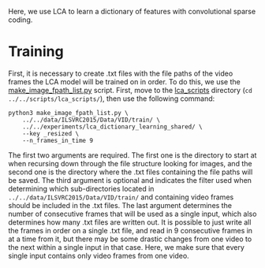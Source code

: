 Here, we use LCA to learn a dictionary of features with convolutional sparse coding. 

# Training 
First, it is necessary to create .txt files with the file paths of the video frames the LCA model will be 
trained on in order. To do this, we use the 
[make_image_fpath_list.py](https://github.com/MichaelTeti/NEMO/blob/main/scripts/lca_scripts/make_image_fpath_list.py) 
script. First, move to the [lca_scripts](https://github.com/MichaelTeti/NEMO/tree/main/scripts/lca_scripts) directory (```cd ../../scripts/lca_scripts/```), then use the following command:
```
python3 make_image_fpath_list.py \
    ../../data/ILSVRC2015/Data/VID/train/ \
    ../../experiments/lca_dictionary_learning_shared/ \
    --key _resized \
    --n_frames_in_time 9
```
The first two arguments are required. The first one is the directory to start at when recursing down through the file
structure looking for images, and the second one is the directory where the .txt files containing the file paths 
will be saved. The third argument is optional and indicates the filter used when determining which sub-directories 
located in ```../../data/ILSVRC2015/Data/VID/train/``` and containing video frames should be included in the .txt files. 
The last argument determines the number of consecutive frames that will be used as a single input, which also determines 
how many .txt files are written out. It is possible to just write all the frames in order on a single .txt file, 
and read in 9 consecutive frames in at a time from it, but there may be some drastic changes from one video to the next within a single input in that case. Here, we make sure that every single input contains only video frames from one video.
